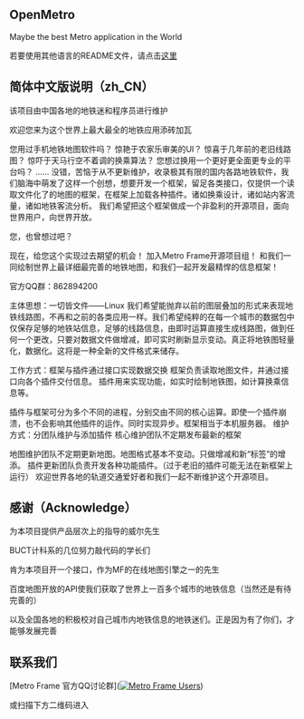 ## OpenMetro
Maybe the best Metro application in the World

若要使用其他语言的README文件，请点击[这里](./Docs/Readme/zh_CN.md)

## 简体中文版说明（zh_CN）

该项目由中国各地的地铁迷和程序员进行维护

欢迎您来为这个世界上最大最全的地铁应用添砖加瓦

您用过手机地铁地图软件吗？
惊艳于农家乐审美的UI？
惊喜于几年前的老旧线路图？
惊吓于天马行空不着调的换乘算法？
您想过换用一个更好更全面更专业的平台吗？
……
没错，苦恼于从不更新维护，收录极其有限的国内各路地铁软件，我们脑海中萌发了这样一个创想，想要开发一个框架，留足各类接口，仅提供一个读取文件化了的地图的框架，在框架上加载各种插件。诸如换乘设计，诸如站内客流量，诸如地铁客流分析。
我们希望把这个框架做成一个非盈利的开源项目，面向世界用户，向世界开放。

您，也曾想过吧？


现在，给您这个实现过去期望的机会！
加入Metro Frame开源项目组！
和我们一同绘制世界上最详细最完善的地铁地图，和我们一起开发最精悍的信息框架！

官方QQ群：862894200




主体思想：一切皆文件——Linux
我们希望能抛弃以前的图层叠加的形式来表现地铁线路图，不再和之前的各类应用一样。我们希望纯粹的在每一个城市的数据包中仅保存足够的地铁站信息，足够的线路信息，由即时运算直接生成线路图，做到任何一个更改，只要对数据文件做增减，即可实时刷新显示变动。真正将地铁图轻量化，数据化。这将是一种全新的文件格式来储存。




工作方式：框架与插件通过接口实现数据交换
框架负责读取地图文件，并通过接口向各个插件交付信息。
插件用来实现功能，如实时绘制地铁图，如计算换乘信息等。

插件与框架可分为多个不同的进程，分别交由不同的核心运算。即使一个插件崩溃，也不会影响其他插件的运作。同时实现异步。框架相当于本机服务器。
维护方式：分团队维护与添加插件
核心维护团队不定期发布最新的框架

地图维护团队不定期更新地图。地图格式基本不变动。只做增减和新“标签”的增添。
插件更新团队负责开发各种功能插件。（过于老旧的插件可能无法在新框架上运行）
欢迎世界各地的轨道交通爱好者和我们一起不断维护这个开源项目。




## 感谢（Acknowledge）

为本项目提供产品层次上的指导的威尔先生

BUCT计科系的几位努力敲代码的学长们

肯为本项目开一个接口，作为MF的在线地图引擎之一的先生

百度地图开放的API使我们获取了世界上一百多个城市的地铁信息（当然还是有待完善的）

以及全国各地的积极校对自己城市内地铁信息的地铁迷们。正是因为有了你们，才能够发展完善


## 联系我们

[Metro Frame 官方QQ讨论群](<a target="_blank" href="//shang.qq.com/wpa/qunwpa?idkey=e885023e2c1be1d7029f1df09c4bb914c33e654b159307044f1f86c138665113"><img border="0" src="//pub.idqqimg.com/wpa/images/group.png" alt="Metro Frame Users" title="Metro Frame Users"></a>)

或扫描下方二维码进入

<p align="center">
<a href="https://github.com/LaoshuBaby/Metro-Frame">
    <img src="https://github.com/LaoshuBaby/Metro-Frame/edit/master/Metro_Frame_Users.jpg" alt="">
  </a>

